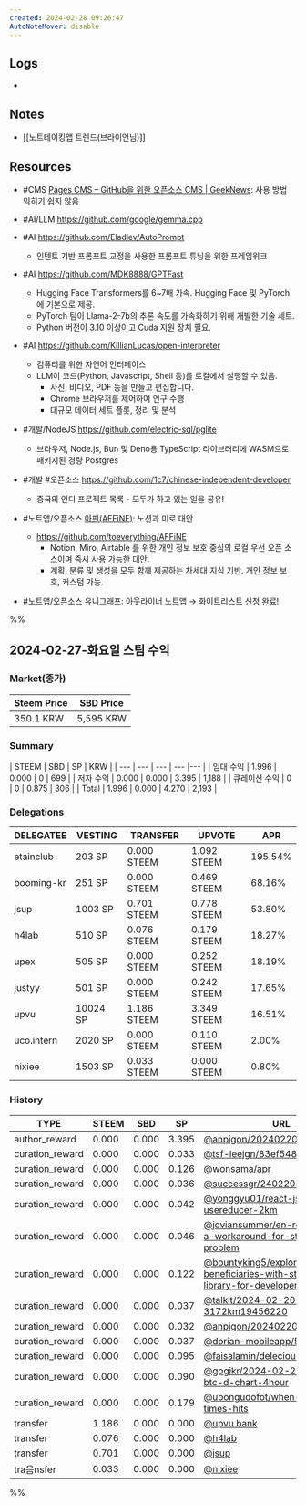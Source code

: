```yaml
---
created: 2024-02-28 09:26:47
AutoNoteMover: disable
---
```


## Logs
-

## Notes

- [[노트테이킹앱 트렌드(브라이언님)]]

## Resources
- #CMS [Pages CMS – GitHub을 위한 오픈소스 CMS | GeekNews](https://news.hada.io/topic?id=13540): 사용 방법 익히기 쉽지 않음
- #AI/LLM https://github.com/google/gemma.cpp
- #AI https://github.com/Eladlev/AutoPrompt
	- 인텐트 기반 프롬프트 교정을 사용한 프롬프트 튜닝을 위한 프레임워크

- #AI https://github.com/MDK8888/GPTFast
	- Hugging Face Transformers를 6~7배 가속. Hugging Face 및 PyTorch에 기본으로 제공.
	- PyTorch 팀이 Llama-2-7b의 추론 속도를 가속화하기 위해 개발한 기술 세트.
	- Python 버전이 3.10 이상이고 Cuda 지원 장치 필요.
- #AI https://github.com/KillianLucas/open-interpreter
	- 컴퓨터를 위한 자연어 인터페이스
	- LLM이 코드(Python, Javascript, Shell 등)를 로컬에서 실행할 수 있음.
		- 사진, 비디오, PDF 등을 만들고 편집합니다.
		- Chrome 브라우저를 제어하여 연구 수행
		- 대규모 데이터 세트 플롯, 정리 및 분석
- #개발/NodeJS  https://github.com/electric-sql/pglite
	- 브라우저, Node.js, Bun 및 Deno용 TypeScript 라이브러리에 WASM으로 패키지된 경량 Postgres
- #개발 #오픈소스 https://github.com/1c7/chinese-independent-developer
	- 중국의 인디 프로젝트 목록 - 모두가 하고 있는 일을 공유!
- #노트앱/오픈소스 [아핀(AFFiNE)](https://affine.pro/): 노션과 미로 대안
	- https://github.com/toeverything/AFFiNE
		- Notion, Miro, Airtable 를 위한 개인 정보 보호 중심의 로컬 우선 오픈 소스이며 즉시 사용 가능한 대안.
		- 계획, 분류 및 생성을 모두 함께 제공하는 차세대 지식 기반. 개인 정보 보호, 커스텀 가능.
- #노트앱/오픈소스 [유니그래프](https://unigraph.dev/): 아웃라이너 노트앱 → 화이트리스트 신청 완료!


%%

## 2024-02-27-화요일 스팀 수익

### Market(종가)
| Steem Price | SBD Price |
| --- | --- |
| 350.1 KRW | 5,595 KRW |

### Summary
| STEEM | SBD | SP | KRW |
| --- | --- | --- | --- |--- |
| 임대 수익 | 1.996 | 0.000 | 0 | 699 |
| 저자 수익 | 0.000 | 0.000 | 3.395 | 1,188 |
| 큐레이션 수익 | 0 | 0 | 0.875 | 306 |
| Total | 1.996 | 0.000 | 4.270 | 2,193 |

### Delegations
| DELEGATEE | VESTING | TRANSFER | UPVOTE | APR |
| --- | --- | --- | --- | --- |
| etainclub | 203 SP | 0.000 STEEM | 1.092 STEEM | 195.54% |
| booming-kr | 251 SP | 0.000 STEEM | 0.469 STEEM | 68.16% |
| jsup | 1003 SP | 0.701 STEEM | 0.778 STEEM | 53.80% |
| h4lab | 510 SP | 0.076 STEEM | 0.179 STEEM | 18.27% |
| upex | 505 SP | 0.000 STEEM | 0.252 STEEM | 18.19% |
| justyy | 501 SP | 0.000 STEEM | 0.242 STEEM | 17.65% |
| upvu | 10024 SP | 1.186 STEEM | 3.349 STEEM | 16.51% |
| uco.intern | 2020 SP | 0.000 STEEM | 0.110 STEEM | 2.00% |
| nixiee | 1503 SP | 0.033 STEEM | 0.000 STEEM | 0.80% |

### History
| TYPE            | STEEM | SBD   | SP    | URL                                                                                                                                                                        |
| --------------- | ----- | ----- | ----- | -------------------------------------------------------------------------------------------------------------------------------------------------------------------------- |
| author_reward   | 0.000 | 0.000 | 3.395 | [@anpigon/20240220t142808315z](https://steemit.com/@anpigon/20240220t142808315z)                                                                                           |
| curation_reward | 0.000 | 0.000 | 0.033 | [@tsf-leejgn/83ef5486d4f24](https://steemit.com/@tsf-leejgn/83ef5486d4f24)                                                                                                 |
| curation_reward | 0.000 | 0.000 | 0.126 | [@wonsama/apr](https://steemit.com/@wonsama/apr)                                                                                                                           |
| curation_reward | 0.000 | 0.000 | 0.036 | [@successgr/240220-](https://steemit.com/@successgr/240220-)                                                                                                               |
| curation_reward | 0.000 | 0.000 | 0.042 | [@yonggyu01/react-js-fragment-usereducer-2km](https://steemit.com/@yonggyu01/react-js-fragment-usereducer-2km)                                                             |
| curation_reward | 0.000 | 0.000 | 0.046 | [@joviansummer/en-recent-posts-a-workaround-for-steemit-delay-problem](https://steemit.com/@joviansummer/en-recent-posts-a-workaround-for-steemit-delay-problem)           |
| curation_reward | 0.000 | 0.000 | 0.122 | [@bountyking5/exploring-beneficiaries-with-steem-js-library-for-developers](https://steemit.com/@bountyking5/exploring-beneficiaries-with-steem-js-library-for-developers) |
| curation_reward | 0.000 | 0.000 | 0.037 | [@talkit/2024-02-20-3172km19456220](https://steemit.com/@talkit/2024-02-20-3172km19456220)                                                                                 |
| curation_reward | 0.000 | 0.000 | 0.032 | [@anpigon/20240220t142808315z](https://steemit.com/@anpigon/20240220t142808315z)                                                                                           |
| curation_reward | 0.000 | 0.000 | 0.037 | [@dorian-mobileapp/55d20](https://steemit.com/@dorian-mobileapp/55d20)                                                                                                     |
| curation_reward | 0.000 | 0.000 | 0.095 | [@faisalamin/delecious-peas-pulao](https://steemit.com/@faisalamin/delecious-peas-pulao)                                                                                   |
| curation_reward | 0.000 | 0.000 | 0.090 | [@gogikr/2024-02-21-btcusdt-btc-d-chart-4hour](https://steemit.com/@gogikr/2024-02-21-btcusdt-btc-d-chart-4hour)                                                           |
| curation_reward | 0.000 | 0.000 | 0.179 | [@ubongudofot/when-tough-times-hits](https://steemit.com/@ubongudofot/when-tough-times-hits)                                                                               |
| transfer        | 1.186 | 0.000 | 0.000 | [@upvu.bank](https://steemit.com/@upvu.bank)                                                                                                                               |
| transfer        | 0.076 | 0.000 | 0.000 | [@h4lab](https://steemit.com/@h4lab)                                                                                                                                       |
| transfer        | 0.701 | 0.000 | 0.000 | [@jsup](https://steemit.com/@jsup)
| tra음nsfer        | 0.033 | 0.000 | 0.000 | [@nixiee](https://steemit.com/@nixiee)      |

%%
